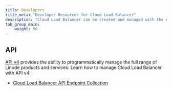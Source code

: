 ```yaml
---
title: Developers
title_meta: "Developer Resources for Cloud Load Balancer"
description: "Cloud Load Balancer can be created and managed with the APIv4."
tab_group_main:
    weight: 50
---
```


## API

[API v4](https://deploy-preview-17--roaring-gelato-12dc9e.netlify.app/docs/api) provides the ability to programmatically manage the full range of Linode products and services. Learn how to manage Cloud Load Balancer with API v4:

- [Cloud Load Balancer API Endpoint Collection](https://deploy-preview-17--roaring-gelato-12dc9e.netlify.app/docs/api/cloud-load-balancer/)
